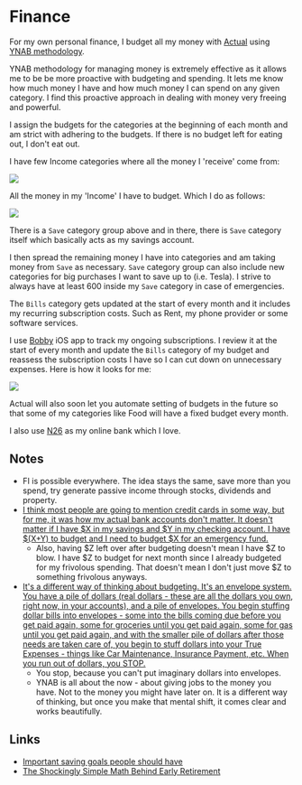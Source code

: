 # Finance

For my own personal finance, I budget all my money with [Actual](https://actualbudget.com/beta/) using [YNAB methodology](https://www.youneedabudget.com/method/).

YNAB methodology for managing money is extremely effective as it allows me to be be more proactive with budgeting and spending. It lets me know how much money I have and how much money I can spend on any given category. I find this proactive approach in dealing with money very freeing and powerful.

I assign the budgets for the categories at the beginning of each month and am strict with adhering to the budgets. If there is no budget left for eating out, I don't eat out.

I have few Income categories where all the money I 'receive' come from:

![](https://i.imgur.com/RTYhMv6.png)

All the money in my 'Income' I have to budget. Which I do as follows:

![](https://i.imgur.com/CWo4O7N.png)

There is a `Save` category group above and in there, there is `Save` category itself which basically acts as my savings account.

I then spread the remaining money I have into categories and am taking money from `Save` as necessary. `Save` category group can also include new categories for big purchases I want to save up to (i.e. Tesla). I strive to always have at least 600 inside my `Save` category in case of emergencies.

The `Bills` category gets updated at the start of every month and it includes my recurring subscription costs. Such as Rent, my phone provider or some software services.

I use [Bobby](https://itunes.apple.com/us/app/bobby-track-subscriptions/id1059152023?mt=8) iOS app to track my ongoing subscriptions. I review it at the start of every month and update the `Bills` category of my budget and reassess the subscription costs I have so I can cut down on unnecessary expenses. Here is how it looks for me:

![](https://i.imgur.com/aq0qRW1.jpg)

Actual will also soon let you automate setting of budgets in the future so that some of my categories like Food will have a fixed budget every month.

I also use [N26](https://n26.com/en-eu/) as my online bank which I love.

## Notes

- FI is possible everywhere. The idea stays the same, save more than you spend, try generate passive income through stocks, dividends and property.
- [I think most people are going to mention credit cards in some way, but for me, it was how my actual bank accounts don't matter. It doesn't matter if I have $X in my savings and $Y in my checking account. I have $(X+Y) to budget and I need to budget $X for an emergency fund.](https://www.reddit.com/r/ynab/comments/908iob/what_was_the_hardest_part_of_ynab_for_you_to/)
  - Also, having $Z left over after budgeting doesn't mean I have $Z to blow. I have $Z to budget for next month since I already budgeted for my frivolous spending. That doesn't mean I don't just move $Z to something frivolous anyways.
- [It's a different way of thinking about budgeting. It's an envelope system. You have a pile of dollars (real dollars - these are all the dollars you own, right now, in your accounts), and a pile of envelopes. You begin stuffing dollar bills into envelopes - some into the bills coming due before you get paid again, some for groceries until you get paid again, some for gas until you get paid again, and with the smaller pile of dollars after those needs are taken care of, you begin to stuff dollars into your True Expenses - things like Car Maintenance, Insurance Payment, etc. When you run out of dollars, you STOP.](https://www.reddit.com/r/ynab/comments/93l0gm/im_missing_something_here_possibly_a_brain/)
  - You stop, because you can't put imaginary dollars into envelopes.
  - YNAB is all about the now - about giving jobs to the money you have. Not to the money you might have later on. It is a different way of thinking, but once you make that mental shift, it comes clear and works beautifully.

## Links

- [Important saving goals people should have](https://www.reddit.com/r/ynab/comments/8d4ab4/what_is_the_best_approach_for_budgeting_savings/)
- [The Shockingly Simple Math Behind Early Retirement](https://www.mrmoneymustache.com/2012/01/13/the-shockingly-simple-math-behind-early-retirement/)
